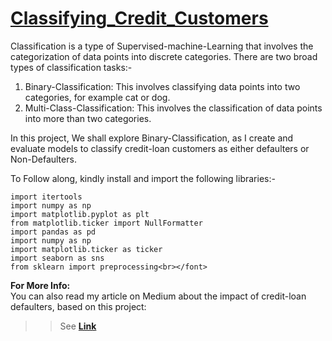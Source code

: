 # <u>Classifying_Credit_Customers</u>

Classification is a type of Supervised-machine-Learning that involves the categorization of data points into discrete categories. There are two broad types of classification tasks:-
1. Binary-Classification: This involves classifying data points into two categories, for example cat or dog.
2. Multi-Class-Classification: This involves the classification of data points into more than two categories.

In this project, 
We shall explore Binary-Classification, as I create and evaluate models to classify credit-loan customers as either defaulters or Non-Defaulters.

To Follow along, kindly install and import the following libraries:-
```
import itertools
import numpy as np
import matplotlib.pyplot as plt
from matplotlib.ticker import NullFormatter
import pandas as pd
import numpy as np
import matplotlib.ticker as ticker
import seaborn as sns
from sklearn import preprocessing<br></font>
```

<b>For More Info:</b><br>
You can also read my article on Medium about the impact of credit-loan defaulters, based on this project:
>> See <b>[Link](https://medium.com/towards-artificial-intelligence/classifying-credit-loan-customers-35e4a18dd24)</b>
